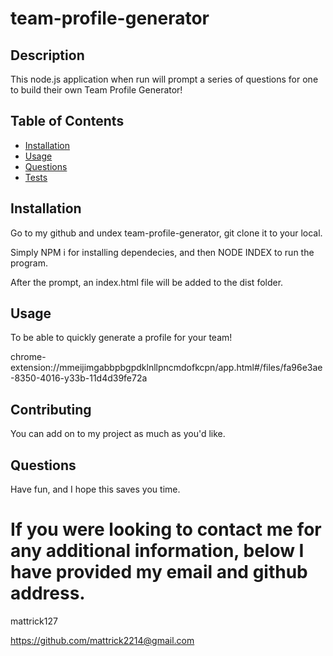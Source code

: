 # team-profile-generator

## Description

This node.js application when run will prompt a series of questions for one to build their own Team Profile Generator!

## Table of Contents

* [Installation](#installation)
* [Usage](#usage)
* [Questions](#questions)
* [Tests](#tests)

## Installation

Go to my github and undex team-profile-generator, git clone it to your local.

Simply NPM i for installing dependecies, and then NODE INDEX to run the program.

After the prompt, an index.html file will be added to the dist folder.

## Usage

To be able to quickly generate a profile for your team!

chrome-extension://mmeijimgabbpbgpdklnllpncmdofkcpn/app.html#/files/fa96e3ae-8350-4016-y33b-11d4d39fe72a


## Contributing

You can add on to my project as much as you'd like.

## Questions

Have fun, and I hope this saves you time.

# If you were looking to contact me for any additional information, below I have provided my email and github address.

mattrick127

https://github.com/mattrick2214@gmail.com
